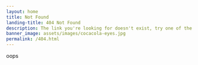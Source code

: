 ```yaml
---
layout: home
title: Not Found
landing-title: 404 Not Found
description: The link you're looking for doesn't exist, try one of the pages below
banner_image: assets/images/cocacola-eyes.jpg
permalink: /404.html
---
```


oops